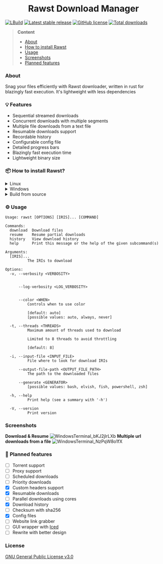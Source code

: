 <h1 align="center">Rawst Download Manager</h1>

[![LBuild](https://img.shields.io/github/actions/workflow/status/Jupiee/rawst/ci.yml)]() [![Latest stable release](https://img.shields.io/github/release/jupiee/rawst.svg?maxAge=3600)](https://github.com/jupiee/rawst/releases) [![GitHub license](https://img.shields.io/github/license/jupiee/rawst.svg)](https://github.com/jupiee/rawst/blob/master/LICENSE) [![Total downloads](https://img.shields.io/github/downloads/jupiee/rawst/total.svg)](https://github.com/jupiee/rawst)

> **Content**
> - [About](#about)
> - [How to install Rawst](#-how-to-install-rawst)
> - [Usage](#%EF%B8%8F-usage)
> - [Screenshots](#screenshots)
> - [Planned features](#-planned-features)

### **About**
Snag your files efficiently with Rawst downloader, written in rust for blazingly fast execution. It's lightweight with less dependencies

### 💡 **Features**
- Sequential streamed downloads
- Concurrent downloads with multiple segments
- Multiple file downloads from a text file
- Resumable downloads support
- Recordable history
- Configurable config file
- Detailed progress bars
- Blazingly fast execution time
- Lightweight binary size

### 📦 **How to install Rawst?**
<details>
    <summary>Linux</summary>

- Download [Linux installer](../../releases/download/0.4.0/linux.sh) from releases and run it

</details>

<details>
    <summary>Windows</summary>

- Download [Windows installer](../../releases/download/0.4.0/windows.bat) from releases and run it

</details>

<details>
    <summary>Build from source</summary>

- **Requirements**
  - rust nightly is required
- run ``cargo build --release``
- move the binary to corresponding directories
  - Windows => ``C:\Users\%USERNAME%\AppData\Local\Microsoft\WindowsApps``
  - Linux => ``/usr/local/bin``

</details>

### ⚙️ **Usage**
```
Usage: rawst [OPTIONS] [IRIS]... [COMMAND]

Commands:
  download  Download files
  resume    Resume partial downloads
  history   View download history
  help      Print this message or the help of the given subcommand(s)

Arguments:
  [IRIS]...
          The IRIs to download

Options:
  -v, --verbosity <VERBOSITY>


      --log-verbosity <LOG_VERBOSITY>


      --color <WHEN>
          Controls when to use color

          [default: auto]
          [possible values: auto, always, never]

  -t, --threads <THREADS>
          Maximum amount of threads used to download

          Limited to 8 threads to avoid throttling

          [default: 8]

  -i, --input-file <INPUT_FILE>
          File where to look for download IRIs

      --output-file-path <OUTPUT_FILE_PATH>
          The path to the downloaded files

      --generate <GENERATOR>
          [possible values: bash, elvish, fish, powershell, zsh]

  -h, --help
          Print help (see a summary with '-h')

  -V, --version
          Print version
```

### **Screenshots**
**Download & Resume**
![WindowsTerminal_bKJ2jlrLXb](https://github.com/user-attachments/assets/5d6edebe-c5dd-437b-aac7-d88f6a44dedd)
**Multiple url downloads from a file**
![WindowsTerminal_NzPqW8o1fX](https://github.com/user-attachments/assets/b5948fc8-fbb2-4611-a9dd-a0a7453be3d2)

### 🎯 **Planned features**
* [ ] Torrent support
* [ ] Proxy support
* [ ] Scheduled downloads
* [ ] Priority downloads
* [x] Custom headers support
* [x] Resumable downloads
* [ ] Parallel downloads using cores
* [x] Download history
* [ ] Checksum with sha256
* [x] Config files
* [ ] Website link grabber
* [ ] GUI wrapper with [Iced](https://iced.rs/)
* [ ] Rewrite with better design

### **License**
[GNU General Public License v3.0](LICENSE)